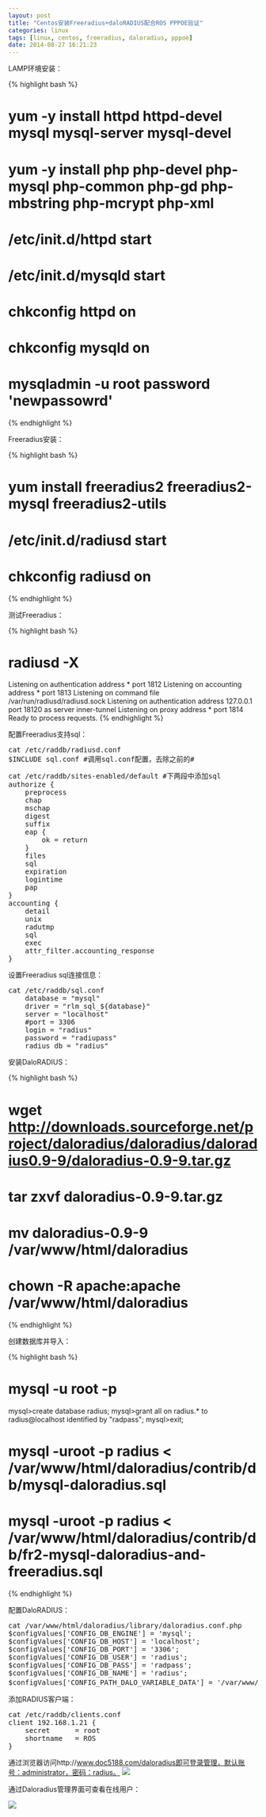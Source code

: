 ```yaml
---
layout: post
title: "Centos安装Freeradius+daloRADIUS配合ROS PPPOE验证"
categories: linux
tags: [linux, centos, freeradius, daloradius, pppoe]
date: 2014-08-27 16:21:23
---
```


LAMP环境安装：

{% highlight bash %}
# yum -y install httpd httpd-devel mysql mysql-server mysql-devel
# yum -y install php php-devel php-mysql php-common php-gd php-mbstring php-mcrypt php-xml
# /etc/init.d/httpd start
# /etc/init.d/mysqld start
# chkconfig httpd on
# chkconfig mysqld on
# mysqladmin -u root password 'newpassowrd'
{% endhighlight %}


Freeradius安装：

{% highlight bash %}
# yum install freeradius2 freeradius2-mysql freeradius2-utils
# /etc/init.d/radiusd start
# chkconfig radiusd on
{% endhighlight %}


测试Freeradius：

{% highlight bash %}
# radiusd -X
Listening on authentication address * port 1812
Listening on accounting address * port 1813
Listening on command file /var/run/radiusd/radiusd.sock
Listening on authentication address 127.0.0.1 port 18120 as server inner-tunnel
Listening on proxy address * port 1814
Ready to process requests.
{% endhighlight %}


配置Freeradius支持sql：

<pre>
cat /etc/raddb/radiusd.conf 
$INCLUDE sql.conf #调用sql.conf配置，去除之前的#
</pre>

<pre>
cat /etc/raddb/sites-enabled/default #下两段中添加sql
authorize {
	preprocess
	chap
	mschap
	digest
	suffix
	eap {
		ok = return
	}
	files
	sql
	expiration
	logintime
	pap
}
accounting {
	detail
	unix
	radutmp
	sql
	exec
	attr_filter.accounting_response
}
</pre>


设置Freeradius sql连接信息：

<pre>
cat /etc/raddb/sql.conf 
	database = "mysql"
	driver = "rlm_sql_${database}"
	server = "localhost"
	#port = 3306
	login = "radius"
	password = "radiupass"
  	radius_db = "radius"
</pre>


安装DaloRADIUS：

{% highlight bash %}
# wget http://downloads.sourceforge.net/project/daloradius/daloradius/daloradius0.9-9/daloradius-0.9-9.tar.gz
# tar zxvf daloradius-0.9-9.tar.gz 
# mv daloradius-0.9-9 /var/www/html/daloradius
# chown -R apache:apache /var/www/html/daloradius
{% endhighlight %}


创建数据库并导入：

{% highlight bash %}
# mysql -u root -p
mysql>create database radius;
mysql>grant all on radius.* to radius@localhost identified by "radpass"; 
mysql>exit;
# mysql -uroot -p radius < /var/www/html/daloradius/contrib/db/mysql-daloradius.sql 
# mysql -uroot -p radius < /var/www/html/daloradius/contrib/db/fr2-mysql-daloradius-and-freeradius.sql
{% endhighlight %}


配置DaloRADIUS：

<pre>
cat /var/www/html/daloradius/library/daloradius.conf.php
$configValues['CONFIG_DB_ENGINE'] = 'mysql';
$configValues['CONFIG_DB_HOST'] = 'localhost';
$configValues['CONFIG_DB_PORT'] = '3306';
$configValues['CONFIG_DB_USER'] = 'radius';
$configValues['CONFIG_DB_PASS'] = 'radpass';
$configValues['CONFIG_DB_NAME'] = 'radius';
$configValues['CONFIG_PATH_DALO_VARIABLE_DATA'] = '/var/www/daloradius/var'; #如在别目录需修改
</pre>


添加RADIUS客户端：

<pre>
cat /etc/raddb/clients.conf
client 192.168.1.21 {
	secret		= root
	shortname	= ROS
}
</pre>


通过浏览器访问http://www.doc5188.com/daloradius即可登录管理，默认账号：administrator，密码：radius。
<img src="/upload/images/2663906113.png" >


通过Daloradius管理界面可查看在线用户：

<img src="/upload/images/1922219599.png" >
